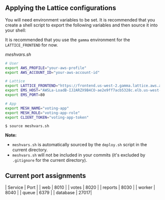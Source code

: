 ## Applying the Lattice configurations

You will need environment variables to be set. It is recommended that you create a shell script
to export the following variables and then source it into your shell:

It is recommended that you use the `gamma` environment for the `LATTICE_FRONTEND` for now.

*meshvars.sh*

```sh
# User
export AWS_PROFILE="your-aws-profile"
export AWS_ACCOUNT_ID="your-aws-account-id"

# Lattice
export LATTICE_FRONTEND="https://frontend.us-west-2.gamma.lattice.aws.a2z.com/"
export EMS_HOST="AWSLa-LoadB-IJ2ARZX9B4CO-ae2e9ff7acb5328c.elb.us-west-2.amazonaws.com"
export EMS_PORT=80

# App
export MESH_NAME="voting-app"
export MESH_ROLE="voting-app-role"
export CLIENT_TOKEN="voting-app-token"
```

    $ source meshvars.sh


**Note:**

* `meshvars.sh` is automatically sourced by the `deploy.sh` script in the current directory.
* `meshvars.sh` will not be included in your commits (it's excluded by `.gitignore` for the current directory).


## Current port assignments

| Service | Port |
| web | 8010 |
| votes | 8020 |
| reports | 8030 |
| worker | 8040 |
| queue | 6379 |
| database | 27017|

